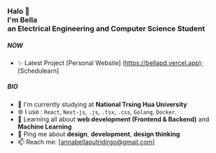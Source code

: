 <h3>Halo 👋<br>I'm Bella<br>an Electrical Engineering and Computer Science Student

##### NOW

- ✨ Latest Project
  [Personal Website] (https://bellapd.vercel.app);
  [Schedulearn]

##### BIO

- 🏫 I'm currently studying at **National Trsing Hua University**
- ⚙️ I use : `React`, `Next-js`, `.js`, `.tsx`, `.css`, `Golang`, `Docker`.
- 🌱 Learning all about **web development (Frontend & Backend)** and **Machine Learning**
- 💬 Ping me about **design**, **development**, **design thinking**
- 📫 Reach me: [annabellaputridirgo@gmail.com]
